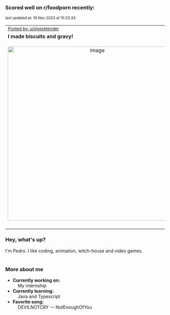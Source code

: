 ### Scored well on r/foodporn recently:

<p align="left"><sub>last updated at: 19 Nov 2023 at 15:23:33</sub></p>

|   |
| --- |
| <sub>[Posted by: u/slypretender][source]</sub> |
| **I made biscuits and gravy!** | 
|<p align="center"> <img alt="image" src="https://i.redd.it/sbcwby6lts0c1.jpg" width="550" /> </p>|
|   |

### Hey, what's up?

I'm Pedro. I like coding, animation, witch-house and video games.<br><br>

### More about me
- **Currently working on:**  
&nbsp;&nbsp;&nbsp;&nbsp;My internship
- **Currently learning:**  
&nbsp;&nbsp;&nbsp;&nbsp;Java and Typescript
- **Favorite song:**  
&nbsp;&nbsp;&nbsp;&nbsp;DEVILNOTCRY — NotEnoughOfYou<br><br>

  



  
  
  
[linkedin]: https://linkedin.com/in/pedro-h-r-gomes-8a487b14a/
[gmail]: mailto:pilique11@gmail.com
[source]: https://reddit.com/r/FoodPorn/comments/17x1if7/i_made_biscuits_and_gravy/
[redditAPI]: https://www.reddit.com/dev/api/